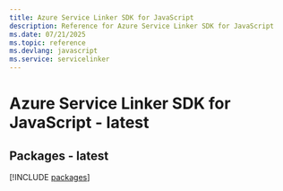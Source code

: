 ```yaml
---
title: Azure Service Linker SDK for JavaScript
description: Reference for Azure Service Linker SDK for JavaScript
ms.date: 07/21/2025
ms.topic: reference
ms.devlang: javascript
ms.service: servicelinker
---
```

# Azure Service Linker SDK for JavaScript - latest
## Packages - latest
[!INCLUDE [packages](service-linker-index.md)]